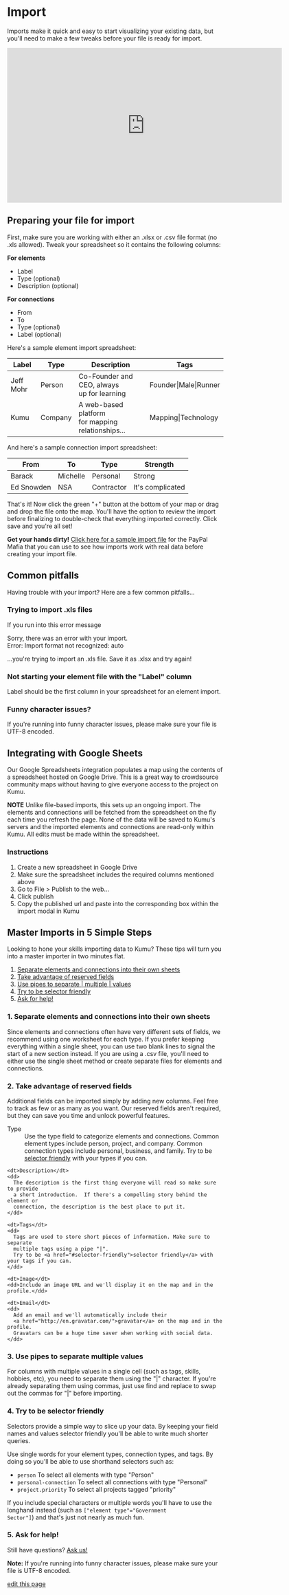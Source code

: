 # Import

Imports make it quick and easy to start visualizing your existing data, but you'll need to make a few tweaks before your file is ready for import.

<iframe src="https://player.vimeo.com/video/96531654" width="640" height="360" frameborder="0" webkitallowfullscreen mozallowfullscreen allowfullscreen></iframe>


## Preparing your file for import

First, make sure you are working with either an .xlsx or .csv file format (no .xls allowed). Tweak your spreadsheet so it contains the following columns:

**For elements**

* Label
* Type (optional)
* Description (optional)

**For connections**

* From
* To
* Type (optional)
* Label (optional)

Here's a sample element import spreadsheet:

<table class="table table-condensed">
      <thead>
        <tr>
          <th>Label</th>
          <th>Type</th>
          <th>Description</th>
          <th>Tags</th>
        </tr>
      </thead>
      <tbody>
        <tr>
          <td>Jeff Mohr</td>
          <td>Person</td>
          <td>Co-Founder and CEO, always<br /> up for learning</td>
          <td>Founder|Male|Runner</td>
        </tr>
        <tr>
          <td>Kumu</td>
          <td>Company</td>
          <td>A web-based platform<br />for mapping relationships...</td>
          <td>Mapping|Technology</td>
        </tr>
      </tbody>
</table>


And here's a sample connection import spreadsheet:

<table class="table table-condensed">
      <thead>
        <tr>
          <th>From</th>
          <th>To</th>
          <th>Type</th>
          <th>Strength</th>
        </tr>
      </thead>
      <tbody>
        <tr>
          <td>Barack</td>
          <td>Michelle</td>
          <td>Personal</td>
          <td>Strong</td>
        </tr>
        <tr>
          <td>Ed Snowden</td>
          <td>NSA</td>
          <td>Contractor</td>
          <td>It's complicated</td>
        </tr>
      </tbody>
</table>

That's it! Now click the green "+" button at the bottom of your map or drag and drop the file onto the map. You'll have the option to review the import before finalizing to double-check that everything imported correctly. Click save and you're all set!

**Get your hands dirty!** [Click here for a sample import file](../content/paypal-mafia.xlsx) for the PayPal Mafia that you can use to see how imports work with real data before creating your import file.

## Common pitfalls

Having trouble with your import? Here are a few common pitfalls...

### Trying to import .xls files

If you run into this error message

<p class="alert alert-danger">
Sorry, there was an error with your import. <br/>Error: Import format not recognized: auto
</p>

...you're trying to import an .xls file. Save it as .xlsx and try again!

### Not starting your element file with the "Label" column

Label should be the first column in your spreadsheet for an element import.

### Funny character issues?

If you're running into funny character issues, please make sure your file is UTF-8 encoded.

## Integrating with Google Sheets

Our Google Spreadsheets integration populates a map using the contents of a spreadsheet hosted on Google Drive. This is a great way to crowdsource community maps without having to give everyone access to the project on Kumu.

**NOTE** Unlike file-based imports, this sets up an ongoing import. The elements and connections will be fetched from the spreadsheet on the fly each time you refresh the page. None of the data will be saved to Kumu's servers and the imported elements and connections are read-only within Kumu. All edits must be made within the spreadsheet.

### Instructions

1. Create a new spreadsheet in Google Drive
1. Make sure the spreadsheet includes the required columns mentioned above
1. Go to File > Publish to the web...
1. Click publish
1. Copy the published url and paste into the corresponding box within the import modal in Kumu


## Master Imports in 5 Simple Steps

Looking to hone your skills importing data to Kumu? These tips will turn you into a master importer in two minutes flat.

1. <a href="#separate-sheets">Separate elements and connections into their own sheets</a>
1. <a href="#reserved-fields">Take advantage of reserved fields</a>
1. <a href="#piped-lists">Use pipes to separate | multiple | values</a>
1. <a href="#selector-friendly">Try to be selector friendly</a>
1. <a href="#ask-for-help">Ask for help!</a>


<h3 id="separate-sheets">1. Separate elements and connections into their own sheets</h3>

Since elements and connections often have very different sets of fields, we recommend using one worksheet for each type.  If you prefer keeping everything within a single sheet, you can use two blank lines to signal the start of a new section instead. If you are using a .csv file, you'll need to either use the single sheet method or create separate files for elements and connections.

<h3 id="reserved-fields">2. Take advantage of reserved fields</h3>

Additional fields can be imported simply by adding new columns. Feel free to track as few or as many as you want. Our reserved fields aren't required, but they can save you time and unlock powerful features.

<dl>
    <dt>Type</dt>
    <dd>
      Use the type field to categorize elements and connections. Common element
      types include person, project, and company. Common connection types include
      personal, business, and family.
      Try to be <a href="#selector-friendly">selector friendly</a> with your types if you can.
    </dd>

    <dt>Description</dt>
    <dd>
      The description is the first thing everyone will read so make sure to provide
      a short introduction.  If there's a compelling story behind the element or
      connection, the description is the best place to put it.
    </dd>

    <dt>Tags</dt>
    <dd>
      Tags are used to store short pieces of information. Make sure to separate
      multiple tags using a pipe "|".
      Try to be <a href="#selector-friendly">selector friendly</a> with your tags if you can.
    </dd>

    <dt>Image</dt>
    <dd>Include an image URL and we'll display it on the map and in the profile.</dd>

    <dt>Email</dt>
    <dd>
      Add an email and we'll automatically include their
      <a href="http://en.gravatar.com/">gravatar</a> on the map and in the profile.
      Gravatars can be a huge time saver when working with social data.
    </dd>
</dl>

<h3 id="piped-lists">3. Use pipes to separate multiple values</h3>

For columns with multiple values in a single cell (such as tags, skills, hobbies, etc), you need to separate them using the "|" character. If you're already separating them using commas, just use find and replace to swap out the commas for "|" before importing.

<h3 id="selector-friendly">4. Try to be selector friendly</h3>

Selectors provide a simple way to slice up your data. By keeping your field names and values selector friendly you'll be able to write much shorter queries.

Use single words for your element types, connection types, and tags. By doing so you'll be able to use shorthand selectors such as:
<ul>
      <li><code>person</code> To select all elements with type "Person"</li>
      <li><code>personal-connection</code> To select all connections with type "Personal"</li>
      <li><code>project.priority</code> To select all projects tagged "priority"</li>
</ul>

If you include special characters or multiple words you'll have to use the longhand instead (such as <code>["element type"="Government Sector"]</code>) and that's just not nearly as much fun.

<h3 id="ask-for-help">5. Ask for help!</h3>

Still have questions? <a href="mailto:support@kumu.io">Ask us!</a>

<p class="alert"><strong>Note:</strong> If you're running into funny character issues, please make sure your file is UTF-8 encoded.</p>

<span class="edit-link"><a href="https://github.com/kumu/docs/blob/master/guides/import.md" target="_blank"><i class="fa fa-github"></i> edit this page</a></span>
